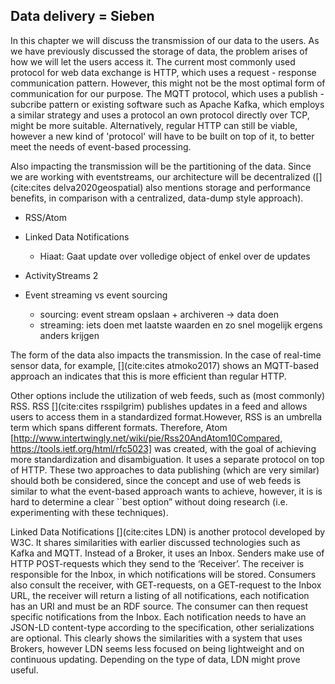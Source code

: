## Data delivery = Sieben
In this chapter we will discuss the transmission of our data to the users. As we have previously discussed the storage of data, the problem arises of how we will let the users access it. The current most commonly used protocol for web data exchange is HTTP, which uses a request - response communication pattern. However, this might not be the most optimal form of communication for our purpose. The MQTT protocol, which uses a publish - subcribe pattern or existing software such as Apache Kafka, which employs a similar strategy and uses a protocol an own protocol directly over TCP, might be more suitable. Alternatively, regular HTTP can still be viable, however a new kind of 'protocol' will have to be built on top of it, to better meet the needs of event-based processing.

Also impacting the transmission will be the partitioning of the data. Since we are working with eventstreams, our architecture will be decentralized ([](cite:cites delva2020geospatial) also mentions storage and performance benefits, in comparison with a centralized, data-dump style approach).

- RSS/Atom
- Linked Data Notifications
    - Hiaat: Gaat update over volledige object of enkel over de updates
- ActivityStreams 2

- Event streaming vs event sourcing
    - sourcing: event stream opslaan + archiveren -> data doen
    - streaming: iets doen met laatste waarden en zo snel mogelijk ergens anders krijgen
   
The form of the data also impacts the transmission. In the case of real-time sensor data, for example, [](cite:cites atmoko2017) shows an MQTT-based approach an indicates that this is more efficient than regular HTTP.

Other options include the utilization of web feeds, such as (most commonly) RSS. RSS [](cite:cites rsspilgrim) publishes updates in a feed and allows users to access them in a standardized format.However, RSS is an umbrella term which spans different formats. Therefore, Atom [http://www.intertwingly.net/wiki/pie/Rss20AndAtom10Compared, https://tools.ietf.org/html/rfc5023] was created, with the goal of achieving more standardization and disambiguation. It uses a separate protocol on top of HTTP. These two approaches to data publishing (which are very similar) should both be considered, since the concept and use of web feeds is similar to what the event-based approach wants to achieve, however, it is is hard to determine a clear ``best option” without doing research (i.e. experimenting with these techniques).

Linked Data Notifications [](cite:cites LDN) is another protocol developed by W3C. It shares similarities with earlier discussed technologies such as Kafka and MQTT. Instead of a Broker, it uses an Inbox. Senders make use of HTTP POST-requests which they send to the ‘Receiver’. The receiver is responsible for the Inbox, in which notifications will be stored. Consumers also consult the receiver, with GET-requests, on a GET-request to the Inbox URL, the receiver will return a listing of all notifications, each notification has an URI and must be an RDF source. The consumer can then request specific notifications from the Inbox. Each notification needs to have an JSON-LD content-type according to the specification, other serializations are optional. This clearly shows the similarities with a system that uses Brokers, however LDN seems less focused on being lightweight and on continuous updating. Depending on the type of data, LDN might prove useful.
   
